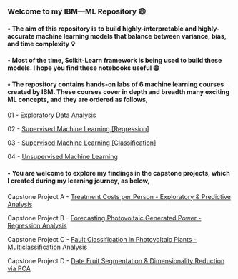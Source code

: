 ### Welcome to my IBM—ML Repository :smile:

#### • The aim of this repository is to build highly-interpretable and highly-accurate machine learning models that balance between variance, bias, and time complexity :bulb:
#### • Most of the time, Scikit-Learn framework is being used to build these models. I hope you find these notebooks useful :smile:
#### • The repository contains hands-on labs of 6 machine learning courses created by IBM. These courses cover in depth and breadth many exciting ML concepts, and they are ordered as follows,

01 - [Exploratory Data Analysis](https://github.com/KAFSALAH/IBM_MachineLearning/tree/main/01%20-%20Exploratory%20Data%20Analysis)

02 - [Supervised Machine Learning [Regression]](https://github.com/KAFSALAH/IBM_MachineLearning/tree/main/02%20-%20Supervised%20Machine%20Learning%20%5BRegression%5D)

03 - [Supervised Machine Learning [Classification]](https://github.com/KAFSALAH/IBM_MachineLearning/tree/main/03%20-%20Supervised%20Machine%20Learning%20%5BClassification%5D)

04 - [Unsupervised Machine Learning](https://github.com/KAFSALAH/IBM_MachineLearning/tree/main/04%20-%20Unsupervised%20Machine%20Learning)

#### • You are welcome to explore my findings in the capstone projects, which I created during my learning journey, as below,

Capstone Project A - [Treatment Costs per Person - Exploratory & Predictive Analysis
](https://github.com/KAFSALAH/IBM_MachineLearning/blob/main/01%20-%20Exploratory%20Data%20Analysis/F%20-%20Treatment%20Costs%20per%20Person%20-%20Exploratory%20%26%20Predictive%20Analysis.ipynb)

Capstone Project B - [Forecasting Photovoltaic Generated Power - Regression Analysis](https://github.com/KAFSALAH/IBM_MachineLearning/blob/main/02%20-%20Supervised%20Machine%20Learning%20%5BRegression%5D/F%20-%20Forecasting%20Photovoltaic%20Generated%20Power.ipynb)

Capstone Project C - [Fault Classification in Photovoltaic Plants - Multiclassification Analysis](https://github.com/KAFSALAH/IBM_MachineLearning/blob/main/03%20-%20Supervised%20Machine%20Learning%20%5BClassification%5D/J%20-%20Fault%20Classification%20in%20Photovoltaic%20Plants.ipynb)

Capstone Project D - [Date Fruit Segmentation & Dimensionality Reduction via PCA](https://github.com/KAFSALAH/IBM_MachineLearning/blob/main/04%20-%20Unsupervised%20Machine%20Learning/F%20-%20Date%20Fruit%20Segmentation%20%26%20Dimensionality%20Reduction%20via%20PCA.ipynb)

